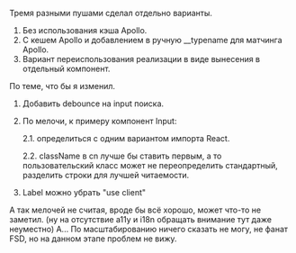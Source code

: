 Тремя разными пушами сделал отдельно варианты.

1. Без использования кэша Apollo.
2. С кешем Apollo и добавлением в ручную \_\_typename для матчинга Apollo.
3. Вариант переиспользования реализации в виде вынесения в отдельный компонент.

По теме, что бы я изменил.

1. Добавить debounce на input поиска.
2. По мелочи, к примеру компонент Input:

   2.1. определиться с одним вариантом импорта React.

   2.2. className в cn лучше бы ставить первым, а то пользовательский класс может не переопределить стандартный, разделить строки для лучшей читаемости.

3. Label можно убрать "use client"

А так мелочей не считая, вроде бы всё хорошо, может что-то не заметил. (ну на отсутствие a11y и i18n обращать внимание тут даже неуместно)
А... По масштабированию ничего сказать не могу, не фанат FSD, но на данном этапе проблем не вижу.
